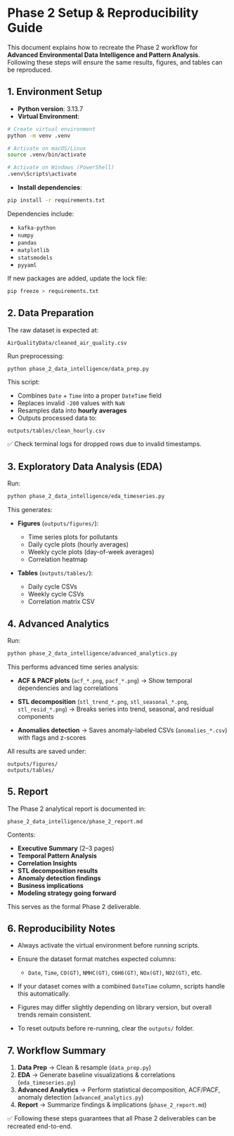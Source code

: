 
# Phase 2 Setup & Reproducibility Guide

This document explains how to recreate the Phase 2 workflow for **Advanced Environmental Data Intelligence and Pattern Analysis**.  
Following these steps will ensure the same results, figures, and tables can be reproduced.

## 1. Environment Setup

- **Python version**: 3.13.7  
- **Virtual Environment**:

```bash
# Create virtual environment
python -m venv .venv

# Activate on macOS/Linux
source .venv/bin/activate

# Activate on Windows (PowerShell)
.venv\Scripts\activate
````

* **Install dependencies**:

```bash
pip install -r requirements.txt
```

Dependencies include:

* `kafka-python`
* `numpy`
* `pandas`
* `matplotlib`
* `statsmodels`
* `pyyaml`

If new packages are added, update the lock file:

```bash
pip freeze > requirements.txt
```


## 2. Data Preparation

The raw dataset is expected at:

```
AirQualityData/cleaned_air_quality.csv
```

Run preprocessing:

```bash
python phase_2_data_intelligence/data_prep.py
```

This script:

* Combines `Date` + `Time` into a proper `DateTime` field
* Replaces invalid `-200` values with `NaN`
* Resamples data into **hourly averages**
* Outputs processed data to:

```
outputs/tables/clean_hourly.csv
```

✅ Check terminal logs for dropped rows due to invalid timestamps.


## 3. Exploratory Data Analysis (EDA)

Run:

```bash
python phase_2_data_intelligence/eda_timeseries.py
```

This generates:

* **Figures** (`outputs/figures/`):

  * Time series plots for pollutants
  * Daily cycle plots (hourly averages)
  * Weekly cycle plots (day-of-week averages)
  * Correlation heatmap

* **Tables** (`outputs/tables/`):

  * Daily cycle CSVs
  * Weekly cycle CSVs
  * Correlation matrix CSV


## 4. Advanced Analytics

Run:

```bash
python phase_2_data_intelligence/advanced_analytics.py
```

This performs advanced time series analysis:

* **ACF & PACF plots** (`acf_*.png`, `pacf_*.png`)
  → Show temporal dependencies and lag correlations

* **STL decomposition** (`stl_trend_*.png`, `stl_seasonal_*.png`, `stl_resid_*.png`)
  → Breaks series into trend, seasonal, and residual components

* **Anomalies detection**
  → Saves anomaly-labeled CSVs (`anomalies_*.csv`) with flags and z-scores

All results are saved under:

```
outputs/figures/
outputs/tables/
```


## 5. Report

The Phase 2 analytical report is documented in:

```
phase_2_data_intelligence/phase_2_report.md
```

Contents:

* **Executive Summary** (2–3 pages)
* **Temporal Pattern Analysis**
* **Correlation Insights**
* **STL decomposition results**
* **Anomaly detection findings**
* **Business implications**
* **Modeling strategy going forward**

This serves as the formal Phase 2 deliverable.


## 6. Reproducibility Notes

* Always activate the virtual environment before running scripts.
* Ensure the dataset format matches expected columns:

  * `Date`, `Time`, `CO(GT)`, `NMHC(GT)`, `C6H6(GT)`, `NOx(GT)`, `NO2(GT)`, etc.
* If your dataset comes with a combined `DateTime` column, scripts handle this automatically.
* Figures may differ slightly depending on library version, but overall trends remain consistent.
* To reset outputs before re-running, clear the `outputs/` folder.


## 7. Workflow Summary

1. **Data Prep** → Clean & resample (`data_prep.py`)
2. **EDA** → Generate baseline visualizations & correlations (`eda_timeseries.py`)
3. **Advanced Analytics** → Perform statistical decomposition, ACF/PACF, anomaly detection (`advanced_analytics.py`)
4. **Report** → Summarize findings & implications (`phase_2_report.md`)

✅ Following these steps guarantees that all Phase 2 deliverables can be recreated end-to-end.
